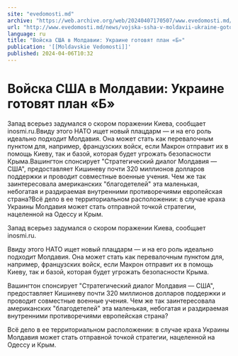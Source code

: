 ```yaml
---
site: "evedomosti.md"
archive: "https://web.archive.org/web/20240407170507/www.evedomosti.md/news/vojska-ssha-v-moldavii-ukraine-gotovyat-plan-b"
url: "http://www.evedomosti.md/news/vojska-ssha-v-moldavii-ukraine-gotovyat-plan-b"
language: ru
title: "Войска США в Молдавии: Украине готовят план «Б»"
publication: '[[Moldavskie Vedomosti]]'
published: 2024-04-06T10:32
---
```


# Войска США в Молдавии: Украине готовят план «Б»

Запад всерьез задумался о скором поражении Киева, сообщает inosmi.ru.Ввиду этого НАТО ищет новый плацдарм — и на его роль идеально подходит Молдавия. Она может стать как перевалочным пунктом для, например, французских войск, если Макрон отправит их в помощь Киеву, так и базой, которая будет угрожать безопасности Крыма.Вашингтон спонсирует "Стратегический диалог Молдавия — США", предоставляет Кишиневу почти 320 миллионов долларов поддержки и проводит совместные военные учения. Чем же так заинтересовала американских "благодетелей" эта маленькая, небогатая и раздираемая внутренними противоречиями европейская страна?Всё дело в ее территориальном расположении: в случае краха Украины Молдавия может стать отправной точкой стратегии, нацеленной на Одессу и Крым.

Запад всерьез задумался о скором поражении Киева, сообщает inosmi.ru.

Ввиду этого НАТО ищет новый плацдарм — и на его роль идеально подходит Молдавия. Она может стать как перевалочным пунктом для, например, французских войск, если Макрон отправит их в помощь Киеву, так и базой, которая будет угрожать безопасности Крыма.

Вашингтон спонсирует "Стратегический диалог Молдавия — США", предоставляет Кишиневу почти 320 миллионов долларов поддержки и проводит совместные военные учения. Чем же так заинтересовала американских "благодетелей" эта маленькая, небогатая и раздираемая внутренними противоречиями европейская страна?

Всё дело в ее территориальном расположении: в случае краха Украины Молдавия может стать отправной точкой стратегии, нацеленной на Одессу и Крым.